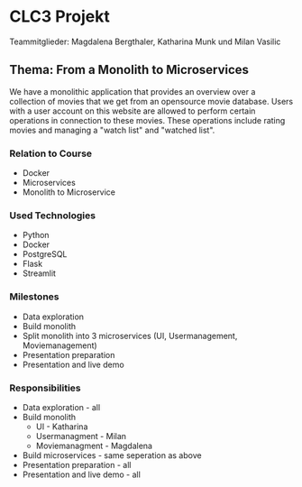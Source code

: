 # CLC3 Projekt
Teammitglieder: Magdalena Bergthaler, Katharina Munk und Milan Vasilic

## Thema: From a Monolith to Microservices
We have a monolithic application that provides an overview over a collection of movies that we get from an opensource movie database. Users with a user account on this website are allowed to perform certain operations in connection to these movies. These operations include rating movies and managing a "watch list" and "watched list".

### Relation to Course
* Docker
* Microservices
* Monolith to Microservice	

### Used Technologies
* Python
* Docker
* PostgreSQL
* Flask
* Streamlit

### Milestones	
* Data exploration
* Build monolith
* Split monolith into 3 microservices (UI, Usermanagement, Moviemanagement)
* Presentation preparation
* Presentation and live demo

### Responsibilities
* Data exploration - all
* Build monolith
    * UI - Katharina
    * Usermanagment - Milan
    * Moviemanagment - Magdalena 
* Build microservices - same seperation as above
* Presentation preparation - all
* Presentation and live demo - all